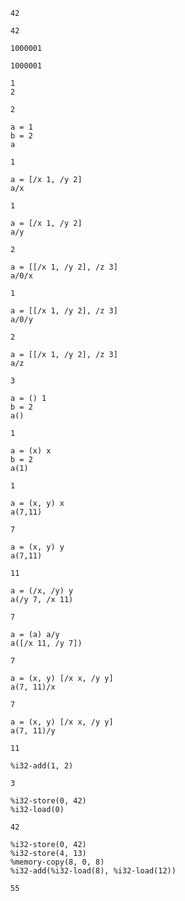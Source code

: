 ```
42

42
```

```
1000001

1000001
```

```
1
2

2
```

```
a = 1
b = 2
a

1
```

```
a = [/x 1, /y 2]
a/x

1
```

```
a = [/x 1, /y 2]
a/y

2
```

```
a = [[/x 1, /y 2], /z 3]
a/0/x

1
```

```
a = [[/x 1, /y 2], /z 3]
a/0/y

2
```

```
a = [[/x 1, /y 2], /z 3]
a/z

3
```

```
a = () 1
b = 2
a()

1
```

```
a = (x) x
b = 2
a(1)

1
```

```
a = (x, y) x
a(7,11)

7
```

```
a = (x, y) y
a(7,11)

11
```

```
a = (/x, /y) y
a(/y 7, /x 11)

7
```

```
a = (a) a/y
a([/x 11, /y 7])

7
```

```
a = (x, y) [/x x, /y y]
a(7, 11)/x

7
```

```
a = (x, y) [/x x, /y y]
a(7, 11)/y

11
```

```
%i32-add(1, 2)

3
```

```
%i32-store(0, 42)
%i32-load(0)

42
```

```
%i32-store(0, 42)
%i32-store(4, 13)
%memory-copy(8, 0, 8)
%i32-add(%i32-load(8), %i32-load(12))

55
```